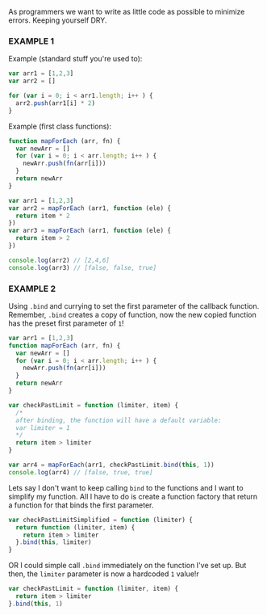 As programmers we want to write as little code as possible to minimize errors. Keeping yourself DRY.

### EXAMPLE 1

Example (standard stuff you're used to):
```js
var arr1 = [1,2,3]
var arr2 = []

for (var i = 0; i < arr1.length; i++ ) {
  arr2.push(arr1[i] * 2)
}
```

Example (first class functions):
```js
function mapForEach (arr, fn) {
  var newArr = []
  for (var i = 0; i < arr.length; i++ ) {
    newArr.push(fn(arr[i]))
  }
  return newArr
}

var arr1 = [1,2,3]
var arr2 = mapForEach (arr1, function (ele) {
  return item * 2
})
var arr3 = mapForEach (arr1, function (ele) {
  return item > 2
})

console.log(arr2) // [2,4,6]
console.log(arr3) // [false, false, true]
```

### EXAMPLE 2
Using `.bind` and currying to set the first parameter of the callback function. Remember, `.bind` creates a copy of function, now the new copied function has the preset first parameter of `1`!
```js
var arr1 = [1,2,3]
function mapForEach (arr, fn) {
  var newArr = []
  for (var i = 0; i < arr.length; i++ ) {
    newArr.push(fn(arr[i]))
  }
  return newArr
}

var checkPastLimit = function (limiter, item) {
  /*
  after binding, the function will have a default variable:
  var limiter = 1
  */
  return item > limiter
}

var arr4 = mapForEach(arr1, checkPastLimit.bind(this, 1))
console.log(arr4) // [false, true, true]
```
Lets say I don't want to keep calling `bind` to the functions and I want to simplify my function. All I have to do is create a function factory that return a function for that binds the first parameter.
```js
var checkPastLimitSimplified = function (limiter) {
  return function (limiter, item) {
    return item > limiter
  }.bind(this, limiter) 
}
```
OR I could simple call `.bind` immediately on the function I've set up. But then, the `limiter` parameter is now a hardcoded `1` value!r
```js
var checkPastLimit = function (limiter, item) {
  return item > limiter
}.bind(this, 1)
```